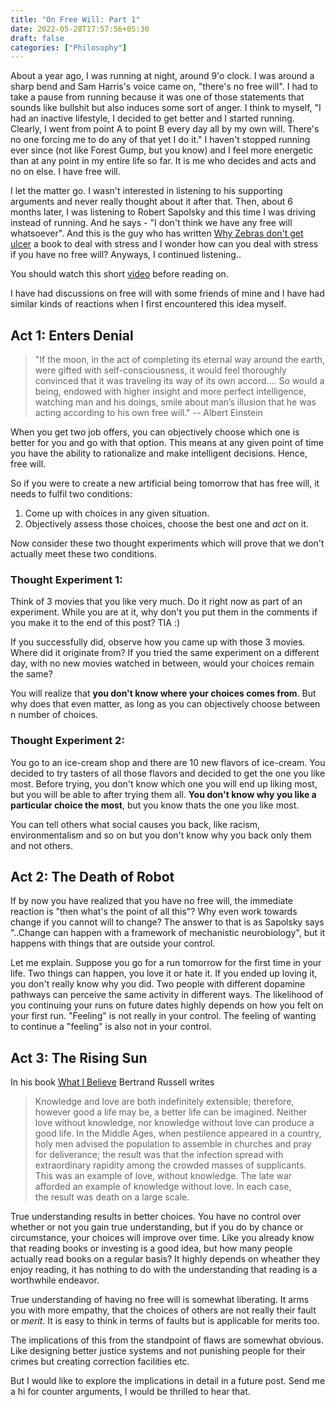 ```yaml
---
title: "On Free Will: Part 1"
date: 2022-05-28T17:57:56+05:30
draft: false
categories: ["Philosophy"]
---
```



About a year ago, I was running at night, around 9'o clock. I was around a sharp bend and Sam Harris's voice came on, "there's no free will". I had to take a pause from running because it was one of those statements that sounds like bullshit but also induces some sort of anger. I think to myself, "I had an inactive lifestyle, I decided to get better and I started running. Clearly, I went from point A to point B every day all by my own will. There's no one forcing me to do any of that yet I do it."
I haven't stopped running ever since (not like Forest Gump, but you know) and I feel more energetic than at any point in my entire life so far. It is me who decides and acts and no on else. I have free will.

I let the matter go. I wasn't interested in listening to his supporting arguments and never really thought about it after that. Then, about 6 months later, I was listening to Robert Sapolsky and this time I was driving instead of running. And he says - "I don't think we have any free will whatsoever". And this is the guy who has written [Why Zebras don't get ulcer](https://www.goodreads.com/book/show/327.Why_Zebras_Don_t_Get_Ulcers) a book to deal with stress and I wonder how can you deal with stress if you have no free will? Anyways, I continued listening..

You should watch this short [video](https://www.youtube.com/watch?v=RI3JCq9-bbM) before reading on.

I have had discussions on free will with some friends of mine and I have had similar kinds of reactions when I first encountered this idea myself.

## Act 1: Enters Denial
> "If the moon, in the act of completing its eternal way around the earth, were gifted with self-consciousness, it would feel thoroughly convinced that it was traveling its way of its own accord…. So would a being, endowed with higher insight and more perfect intelligence, watching man and his doings, smile about man’s illusion that he was acting according to his own free will." -- Albert Einstein

When you get two job offers, you can objectively choose which one is better for you and go with that option. This means at any given point of time you have the ability to rationalize and make intelligent decisions. Hence, free will.

So if you were to create a new artificial being tomorrow that has free will, it needs to fulfil two conditions:

1. Come up with choices in any given situation.
2. Objectively assess those choices, choose the best one and *act* on it.

Now consider these two thought experiments which will prove that we don't actually meet these two conditions.

### Thought Experiment 1:

Think of 3 movies that you like very much. Do it right now as part of an experiment. While you are at it, why don't you put them in the comments if you make it to the end of this post? TIA :)

If you successfully did, observe how you came up with those 3 movies. Where did it originate from? If you tried the same experiment on a different day, with no new movies watched in between, would your choices remain the same?

You will realize that **you don't know where your choices comes from**. But why does that even matter, as long as you can objectively choose between n number of choices.

### Thought Experiment 2:

You go to an ice-cream shop and there are 10 new flavors of ice-cream. You decided to try tasters of all those flavors and decided to get the one you like most. Before trying, you don't know which one you will end up liking most, but you will be able to after trying them all. **You don't know why you like a particular choice the most**, but you know thats the one you like most.

You can tell others what social causes you back, like racism, environmentalism and so on but you don't know why you back only them and not others.

## Act 2: The Death of Robot

If by now you have realized that you have no free will, the immediate reaction is "then what's the point of all this"? Why even work towards change if you cannot will to change? The answer to that is as Sapolsky says "..Change can happen with a framework of mechanistic neurobiology", but it happens with things that are outside your control.

Let me explain. Suppose you go for a run tomorrow for the first time in your life. Two things can happen, you love it or hate it. If you ended up loving it, you don't really know why you did. Two people with different dopamine pathways can perceive the same activity in different ways. The likelihood of you continuing your runs on future dates highly depends on how you felt on your first run. "Feeling" is not really in your control. The feeling of wanting to continue a "feeling" is also not in your control.

## Act 3: The Rising Sun

In his book [What I Believe](https://www.goodreads.com/book/show/67354.What_I_Believe) Bertrand Russell writes

> Knowledge and love are both indefinitely extensible; therefore, however good a life may be, a better life can be imagined. Neither love without knowledge, nor knowledge without love can produce a good life. In the Middle Ages, when pestilence appeared in a country, holy men advised the population to assemble in churches and pray for deliverance; the result was that the infection spread with extraordinary rapidity among the crowded masses of supplicants. This was an example of love, without knowledge. The late war afforded an example of knowledge without love. In each case, the result was death on a large scale.

True understanding results in better choices. You have no control over whether or not you gain true understanding, but if you do by chance or circumstance, your choices will improve over time. Like you already know that reading books or investing is a good idea, but how many people actually read books on a regular basis? It highly depends on wheather they enjoy reading, it has nothing to do with the understanding that reading is a worthwhile endeavor.

True understanding of having no free will is somewhat liberating. It arms you with more empathy, that the choices of others are not really their fault or *merit*. It is easy to think in terms of faults but is applicable for merits too.

The implications of this from the standpoint of flaws are somewhat obvious. Like designing better justice systems and not punishing people for their crimes but creating correction facilities etc.

But I would like to explore the implications in detail in a future post. Send me a hi for counter arguments, I would be thrilled to hear that.

